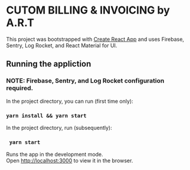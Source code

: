 # CUTOM BILLING & INVOICING by A.R.T

This project was bootstrapped with [Create React App](https://github.com/facebook/create-react-app) and uses Firebase, Sentry, Log Rocket, and React Material for UI.

## Running the appliction

### NOTE: Firebase, Sentry, and Log Rocket configuration required.

In the project directory, you can run (first time only):

### `yarn install && yarn start`

In the project directory, run (subsequently):

### ` yarn start`

Runs the app in the development mode.<br />
Open [http://localhost:3000](http://localhost:3000) to view it in the browser.
